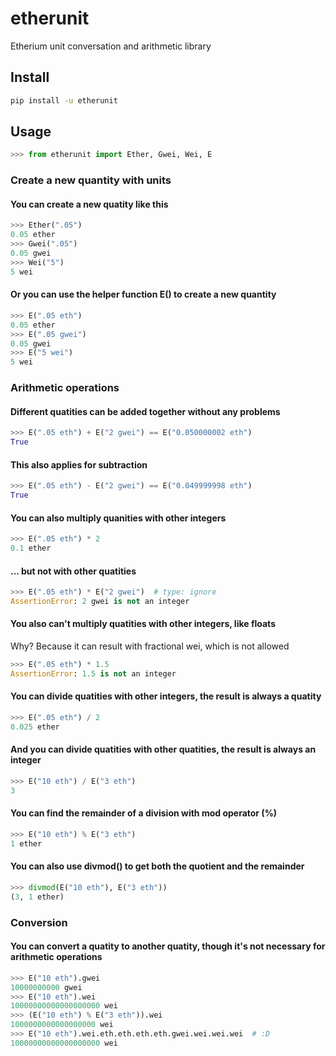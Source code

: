 # etherunit
Etherium unit conversation and arithmetic library

## Install
```sh
pip install -u etherunit
```

## Usage

```python
>>> from etherunit import Ether, Gwei, Wei, E
```
### Create a new quantity with units
#### You can create a new quatity like this
```python
>>> Ether(".05")
0.05 ether
>>> Gwei(".05")
0.05 gwei
>>> Wei("5")
5 wei
```
#### Or you can use the helper function E() to create a new quantity
```python
>>> E(".05 eth")
0.05 ether
>>> E(".05 gwei")
0.05 gwei
>>> E("5 wei")
5 wei
```
### Arithmetic operations
#### Different quatities can be added together without any problems
```python
>>> E(".05 eth") + E("2 gwei") == E("0.050000002 eth")
True
```
#### This also applies for subtraction
```python
>>> E(".05 eth") - E("2 gwei") == E("0.049999998 eth")
True
```
#### You can also multiply quanities with other integers
```python
>>> E(".05 eth") * 2
0.1 ether
```
#### ... but not with other quatities
```python
>>> E(".05 eth") * E("2 gwei")  # type: ignore
AssertionError: 2 gwei is not an integer
```
#### You also can't multiply quatities with other integers, like floats
Why? Because it can result with fractional wei, which is not allowed
```python
>>> E(".05 eth") * 1.5
AssertionError: 1.5 is not an integer
```
#### You can divide quatities with other integers, the result is always a quatity
```python
>>> E(".05 eth") / 2
0.025 ether
```
#### And you can divide quatities with other quatities, the result is always an integer
```python
>>> E("10 eth") / E("3 eth")
3
```
#### You can find the remainder of a division with mod operator (%)
```python
>>> E("10 eth") % E("3 eth")
1 ether
```
#### You can also use divmod() to get both the quotient and the remainder
```python
>>> divmod(E("10 eth"), E("3 eth"))
(3, 1 ether)
```

### Conversion
#### You can convert a quatity to another quatity, though it's not necessary for arithmetic operations
```python
>>> E("10 eth").gwei
10000000000 gwei
>>> E("10 eth").wei
10000000000000000000 wei
>>> (E("10 eth") % E("3 eth")).wei
1000000000000000000 wei
>>> E("10 eth").wei.eth.eth.eth.eth.gwei.wei.wei.wei  # :D
10000000000000000000 wei
```

